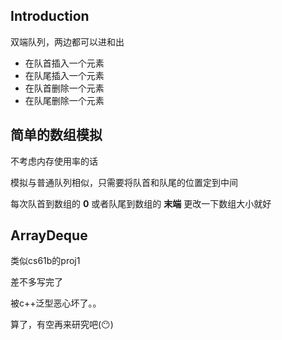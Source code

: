 ## Introduction

双端队列，两边都可以进和出

- 在队首插入一个元素
- 在队尾插入一个元素
- 在队首删除一个元素
- 在队尾删除一个元素

## 简单的数组模拟

不考虑内存使用率的话

模拟与普通队列相似，只需要将队首和队尾的位置定到中间

每次队首到数组的 **0** 或者队尾到数组的 **末端** 更改一下数组大小就好

## ArrayDeque

类似cs61b的proj1

差不多写完了

被c++泛型恶心坏了。。

算了，有空再来研究吧(😶)